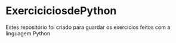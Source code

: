 # ExerciciciosdePython
 Estes repositório foi criado para guardar os exercícios feitos com a linguagem Python

